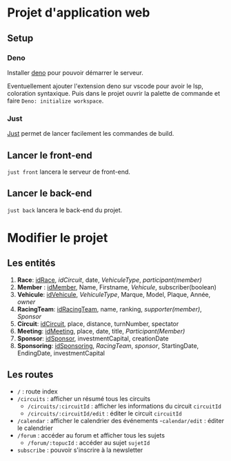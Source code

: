 # Projet d'application web

## Setup

### Deno

Installer [deno](https://docs.deno.com/runtime/getting_started/installation/)
pour pouvoir démarrer le serveur.

Eventuellement ajouter l'extension deno sur vscode pour avoir le lsp, coloration
syntaxique. Puis dans le projet ouvrir la palette de commande et faire
`Deno: initialize workspace`.

### Just

[Just](https://github.com/casey/just) permet de lancer facilement les commandes
de build.

## Lancer le front-end

`just front` lancera le serveur de front-end.

## Lancer le back-end

`just back` lancera le back-end du projet.

# Modifier le projet

## Les entités

1. **Race**: <ins>idRace</ins>, _idCircuit_, date, _VehiculeType_,
   _participant(member)_
2. **Member** : <ins>idMember</ins>, Name, Firstname, _Vehicule_,
   subscriber(boolean)
3. **Vehicule**: <ins>idVehicule</ins>, _VehiculeType_, Marque, Model, Plaque,
   Année, _owner_
4. **RacingTeam**: <ins>idRacingTeam</ins>, name, ranking, _supporter(member)_,
   _Sponsor_
5. **Circuit**: <ins>idCircuit</ins>, place, distance, turnNumber, spectator
6. **Meeting**: <ins>idMeeting</ins>, place, date, title, _Participant(Member)_
7. **Sponsor**: <ins>idSponsor</ins>, investmentCapital, creationDate
8. **Sponsoring**: <ins>idSponsoring</ins>, _RacingTeam_, _sponsor_,
   StartingDate, EndingDate, investmentCapital

## Les routes

- `/` : route index
- `/circuits` : afficher un résumé tous les circuits
  - `/circuits/:circuitId` : afficher les informations du circuit `circuitId`
  - `/circuits/:circuitId/edit` : éditer le circuit `circuitId`
- `/calendar` : afficher le calendrier des événements -`calendar/edit` : éditer
  le calendrier
- `/forum` : accéder au forum et afficher tous les sujets
  - `/forum/:topucId` : accéder au sujet `sujetId`
- `subscribe` : pouvoir s'inscrire à la newsletter
